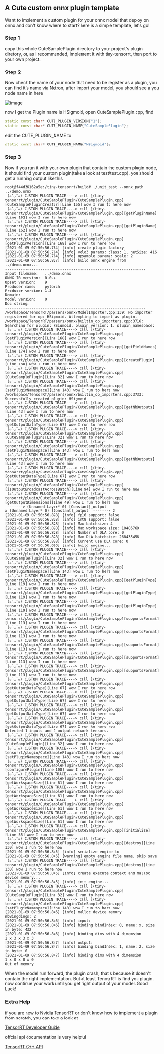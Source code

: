 ## A Cute custom onnx plugin template

Want to implement a custom plugin for your onnx model that deploy on onnx and don't know where to start? here is a simple template, let's go!

### Step 1

copy this whole CuteSamplePlugin directory to your project's plugin diretory, or, as I recommended, implement it with tiny-tensorrt, then port to your own project.

### Step 2

Now check the name of your node that need to be register as a plugin, you can find it's name via [Netron](https://netron.app/), after import your model, you should see a you node name in here

![image](https://user-images.githubusercontent.com/38289304/104086586-41f2ca00-5294-11eb-8bb6-af2f127908b2.png)

now I get the Plugin name is HSigmoid, open CuteSamplePlugin.cpp, find

```c++
static const char* CUTE_PLUGIN_VERSION{"1"};
static const char* CUTE_PLUGIN_NAME{"CuteSamplePlugin"};
```

edit the CUTE_PLUGIN_NAME to

```c++
static const char* CUTE_PLUGIN_NAME{"HSigmoid"};
```

### Step 3

Now if you run it with your own plugin that contain the custom plugin node, it should find your custom plugin(take a look at test/test.cpp). you should get a running output like this

```
root@f44d36162a5e:/tiny-tensorrt/build# ./unit_test --onnx_path ../demo.onnx 
 (๑¯◡¯๑) CUSTOM PLUGIN TRACE----> call [/tiny-tensorrt/plugin/CuteSamplePlugin/CuteSamplePlugin.cpp][CuteSamplePluginCreator][Line 155] wow I run to here now
 (๑¯◡¯๑) CUSTOM PLUGIN TRACE----> call [/tiny-tensorrt/plugin/CuteSamplePlugin/CuteSamplePlugin.cpp][getPluginName][Line 162] wow I run to here now
 (๑¯◡¯๑) CUSTOM PLUGIN TRACE----> call [/tiny-tensorrt/plugin/CuteSamplePlugin/CuteSamplePlugin.cpp][getPluginName][Line 162] wow I run to here now
 (๑¯◡¯๑) CUSTOM PLUGIN TRACE----> call [/tiny-tensorrt/plugin/CuteSamplePlugin/CuteSamplePlugin.cpp][getPluginVersion][Line 168] wow I run to here now
[2021-01-09 07:50:56.784] [info] create plugin factory
[2021-01-09 07:50:56.784] [info] yolo3 params: class: 1, netSize: 416 
[2021-01-09 07:50:56.784] [info] upsample params: scale: 2
[2021-01-09 07:50:56.827] [info] build onnx engine from ../demo.onnx...
----------------------------------------------------------------
Input filename:   ../demo.onnx
ONNX IR version:  0.0.4
Opset version:    9
Producer name:    pytorch
Producer version: 1.3
Domain:           
Model version:    0
Doc string:       
----------------------------------------------------------------
/workspace/TensorRT/parsers/onnx/ModelImporter.cpp:139: No importer registered for op: HSigmoid. Attempting to import as plugin.
/workspace/TensorRT/parsers/onnx/builtin_op_importers.cpp:3716: Searching for plugin: HSigmoid, plugin_version: 1, plugin_namespace: 
 (๑¯◡¯๑) CUSTOM PLUGIN TRACE----> call [/tiny-tensorrt/plugin/CuteSamplePlugin/CuteSamplePlugin.cpp][getPluginVersion][Line 168] wow I run to here now
 (๑¯◡¯๑) CUSTOM PLUGIN TRACE----> call [/tiny-tensorrt/plugin/CuteSamplePlugin/CuteSamplePlugin.cpp][getFieldNames][Line 174] wow I run to here now
 (๑¯◡¯๑) CUSTOM PLUGIN TRACE----> call [/tiny-tensorrt/plugin/CuteSamplePlugin/CuteSamplePlugin.cpp][createPlugin][Line 180] wow I run to here now
 (๑¯◡¯๑) CUSTOM PLUGIN TRACE----> call [/tiny-tensorrt/plugin/CuteSamplePlugin/CuteSamplePlugin.cpp][CuteSamplePlugin][Line 32] wow I run to here now
 (๑¯◡¯๑) CUSTOM PLUGIN TRACE----> call [/tiny-tensorrt/plugin/CuteSamplePlugin/CuteSamplePlugin.cpp][setPluginNamespace][Line 143] wow I run to here now
/workspace/TensorRT/parsers/onnx/builtin_op_importers.cpp:3733: Successfully created plugin: HSigmoid
 (๑¯◡¯๑) CUSTOM PLUGIN TRACE----> call [/tiny-tensorrt/plugin/CuteSamplePlugin/CuteSamplePlugin.cpp][getNbOutputs][Line 43] wow I run to here now
 (๑¯◡¯๑) CUSTOM PLUGIN TRACE----> call [/tiny-tensorrt/plugin/CuteSamplePlugin/CuteSamplePlugin.cpp][getOutputDataType][Line 67] wow I run to here now
 (๑¯◡¯๑) CUSTOM PLUGIN TRACE----> call [/tiny-tensorrt/plugin/CuteSamplePlugin/CuteSamplePlugin.cpp][CuteSamplePlugin][Line 32] wow I run to here now
 (๑¯◡¯๑) CUSTOM PLUGIN TRACE----> call [/tiny-tensorrt/plugin/CuteSamplePlugin/CuteSamplePlugin.cpp][setPluginNamespace][Line 143] wow I run to here now
 (๑¯◡¯๑) CUSTOM PLUGIN TRACE----> call [/tiny-tensorrt/plugin/CuteSamplePlugin/CuteSamplePlugin.cpp][getNbOutputs][Line 43] wow I run to here now
 (๑¯◡¯๑) CUSTOM PLUGIN TRACE----> call [/tiny-tensorrt/plugin/CuteSamplePlugin/CuteSamplePlugin.cpp][getOutputDataType][Line 67] wow I run to here now
 (๑¯◡¯๑) CUSTOM PLUGIN TRACE----> call [/tiny-tensorrt/plugin/CuteSamplePlugin/CuteSamplePlugin.cpp][isOutputBroadcastAcrossBatch][Line 94] wow I run to here now
 (๑¯◡¯๑) CUSTOM PLUGIN TRACE----> call [/tiny-tensorrt/plugin/CuteSamplePlugin/CuteSamplePlugin.cpp][getOutputDimensions][Line 49] wow I run to here now
 -------> (Unnamed Layer* 0) [Constant]_output 
x (Unnamed Layer* 0) [Constant]_output  -------> 2 
[2021-01-09 07:50:56.828] [info] fp16 support: false
[2021-01-09 07:50:56.828] [info] int8 support: false
[2021-01-09 07:50:56.828] [info] Max batchsize: 4
[2021-01-09 07:50:56.828] [info] Max workspace size: 10485760
[2021-01-09 07:50:56.828] [info] Number of DLA core: 0
[2021-01-09 07:50:56.828] [info] Max DLA batchsize: 268435456
[2021-01-09 07:50:56.828] [info] Current use DLA core: 0
[2021-01-09 07:50:56.828] [info] build engine...
 (๑¯◡¯๑) CUSTOM PLUGIN TRACE----> call [/tiny-tensorrt/plugin/CuteSamplePlugin/CuteSamplePlugin.cpp][CuteSamplePlugin][Line 32] wow I run to here now
 (๑¯◡¯๑) CUSTOM PLUGIN TRACE----> call [/tiny-tensorrt/plugin/CuteSamplePlugin/CuteSamplePlugin.cpp][setPluginNamespace][Line 143] wow I run to here now
 (๑¯◡¯๑) CUSTOM PLUGIN TRACE----> call [/tiny-tensorrt/plugin/CuteSamplePlugin/CuteSamplePlugin.cpp][getPluginType][Line 119] wow I run to here now
 (๑¯◡¯๑) CUSTOM PLUGIN TRACE----> call [/tiny-tensorrt/plugin/CuteSamplePlugin/CuteSamplePlugin.cpp][getPluginType][Line 119] wow I run to here now
 (๑¯◡¯๑) CUSTOM PLUGIN TRACE----> call [/tiny-tensorrt/plugin/CuteSamplePlugin/CuteSamplePlugin.cpp][getPluginType][Line 119] wow I run to here now
 (๑¯◡¯๑) CUSTOM PLUGIN TRACE----> call [/tiny-tensorrt/plugin/CuteSamplePlugin/CuteSamplePlugin.cpp][supportsFormat][Line 113] wow I run to here now
 (๑¯◡¯๑) CUSTOM PLUGIN TRACE----> call [/tiny-tensorrt/plugin/CuteSamplePlugin/CuteSamplePlugin.cpp][supportsFormat][Line 113] wow I run to here now
 (๑¯◡¯๑) CUSTOM PLUGIN TRACE----> call [/tiny-tensorrt/plugin/CuteSamplePlugin/CuteSamplePlugin.cpp][supportsFormat][Line 113] wow I run to here now
 (๑¯◡¯๑) CUSTOM PLUGIN TRACE----> call [/tiny-tensorrt/plugin/CuteSamplePlugin/CuteSamplePlugin.cpp][supportsFormat][Line 113] wow I run to here now
 (๑¯◡¯๑) CUSTOM PLUGIN TRACE----> call [/tiny-tensorrt/plugin/CuteSamplePlugin/CuteSamplePlugin.cpp][supportsFormat][Line 113] wow I run to here now
 (๑¯◡¯๑) CUSTOM PLUGIN TRACE----> call [/tiny-tensorrt/plugin/CuteSamplePlugin/CuteSamplePlugin.cpp][getOutputDataType][Line 67] wow I run to here now
 (๑¯◡¯๑) CUSTOM PLUGIN TRACE----> call [/tiny-tensorrt/plugin/CuteSamplePlugin/CuteSamplePlugin.cpp][getOutputDataType][Line 67] wow I run to here now
 (๑¯◡¯๑) CUSTOM PLUGIN TRACE----> call [/tiny-tensorrt/plugin/CuteSamplePlugin/CuteSamplePlugin.cpp][getOutputDataType][Line 67] wow I run to here now
 (๑¯◡¯๑) CUSTOM PLUGIN TRACE----> call [/tiny-tensorrt/plugin/CuteSamplePlugin/CuteSamplePlugin.cpp][getOutputDataType][Line 67] wow I run to here now
Detected 1 inputs and 1 output network tensors.
 (๑¯◡¯๑) CUSTOM PLUGIN TRACE----> call [/tiny-tensorrt/plugin/CuteSamplePlugin/CuteSamplePlugin.cpp][CuteSamplePlugin][Line 32] wow I run to here now
 (๑¯◡¯๑) CUSTOM PLUGIN TRACE----> call [/tiny-tensorrt/plugin/CuteSamplePlugin/CuteSamplePlugin.cpp][setPluginNamespace][Line 143] wow I run to here now
 (๑¯◡¯๑) CUSTOM PLUGIN TRACE----> call [/tiny-tensorrt/plugin/CuteSamplePlugin/CuteSamplePlugin.cpp][configurePlugin][Line 108] wow I run to here now
 (๑¯◡¯๑) CUSTOM PLUGIN TRACE----> call [/tiny-tensorrt/plugin/CuteSamplePlugin/CuteSamplePlugin.cpp][getWorkspaceSize][Line 61] wow I run to here now
 (๑¯◡¯๑) CUSTOM PLUGIN TRACE----> call [/tiny-tensorrt/plugin/CuteSamplePlugin/CuteSamplePlugin.cpp][getWorkspaceSize][Line 61] wow I run to here now
 (๑¯◡¯๑) CUSTOM PLUGIN TRACE----> call [/tiny-tensorrt/plugin/CuteSamplePlugin/CuteSamplePlugin.cpp][getWorkspaceSize][Line 61] wow I run to here now
 (๑¯◡¯๑) CUSTOM PLUGIN TRACE----> call [/tiny-tensorrt/plugin/CuteSamplePlugin/CuteSamplePlugin.cpp][getWorkspaceSize][Line 61] wow I run to here now
 (๑¯◡¯๑) CUSTOM PLUGIN TRACE----> call [/tiny-tensorrt/plugin/CuteSamplePlugin/CuteSamplePlugin.cpp][initialize][Line 55] wow I run to here now
 (๑¯◡¯๑) CUSTOM PLUGIN TRACE----> call [/tiny-tensorrt/plugin/CuteSamplePlugin/CuteSamplePlugin.cpp][destroy][Line 130] wow I run to here now
[2021-01-09 07:50:56.845] [info] serialize engine to 
[2021-01-09 07:50:56.845] [warning] empty engine file name, skip save
 (๑¯◡¯๑) CUSTOM PLUGIN TRACE----> call [/tiny-tensorrt/plugin/CuteSamplePlugin/CuteSamplePlugin.cpp][destroy][Line 130] wow I run to here now
[2021-01-09 07:50:56.845] [info] create execute context and malloc device memory...
[2021-01-09 07:50:56.845] [info] init engine...
 (๑¯◡¯๑) CUSTOM PLUGIN TRACE----> call [/tiny-tensorrt/plugin/CuteSamplePlugin/CuteSamplePlugin.cpp][CuteSamplePlugin][Line 32] wow I run to here now
 (๑¯◡¯๑) CUSTOM PLUGIN TRACE----> call [/tiny-tensorrt/plugin/CuteSamplePlugin/CuteSamplePlugin.cpp][setPluginNamespace][Line 143] wow I run to here now
[2021-01-09 07:50:56.846] [info] malloc device memory
nbBingdings: 2
[2021-01-09 07:50:56.846] [info] input: 
[2021-01-09 07:50:56.846] [info] binding bindIndex: 0, name: x, size in byte: 432
[2021-01-09 07:50:56.846] [info] binding dims with 4 dimemsion
1 x 3 x 3 x 3   
[2021-01-09 07:50:56.847] [info] output: 
[2021-01-09 07:50:56.847] [info] binding bindIndex: 1, name: 2, size in byte: 0
[2021-01-09 07:50:56.847] [info] binding dims with 4 dimemsion
1 x 0 x 0 x 0   
Out of memory
```

When the model run forward, the plugin crash, that's because it doesn't contain the right implementation. But at least TenosrRT is find you plugin. now continue your work until you get right output of your model. Good Luck!

### Extra Help

if you are new to Nvidia TensorRT or don't know how to implement a plugin from scratch, you can take a look at

[TensorRT Developer Guide](https://docs.nvidia.com/deeplearning/tensorrt/developer-guide/index.html#extending)

offcial api documentation is very helpful

[TensorRT C++ API](https://docs.nvidia.com/deeplearning/tensorrt/api/c_api/index.html)